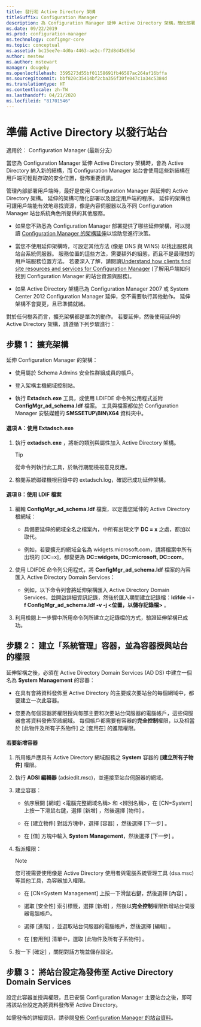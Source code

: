 ```yaml
---
title: 發行和 Active Directory 架構
titleSuffix: Configuration Manager
description: 為 Configuration Manager 延伸 Active Directory 架構，簡化部署及設定用戶端的程序。
ms.date: 09/22/2019
ms.prod: configuration-manager
ms.technology: configmgr-core
ms.topic: conceptual
ms.assetid: bc15ee7e-4d0a-4463-ae2c-f72d8d45d65d
author: mestew
ms.author: mstewart
manager: dougeby
ms.openlocfilehash: 3595273d55bf01158691fb46587ac264af16bffa
ms.sourcegitcommit: bbf820c35414bf2cba356f30fe047c1a34c5384d
ms.translationtype: HT
ms.contentlocale: zh-TW
ms.lasthandoff: 04/21/2020
ms.locfileid: "81701546"
---
```

# <a name="prepare-active-directory-for-site-publishing"></a>準備 Active Directory 以發行站台

適用於：  Configuration Manager (最新分支)

當您為 Configuration Manager 延伸 Active Directory 架構時，會為 Active Directory 納入新的結構，而 Configuration Manager 站台會使用這些新結構在用戶端可輕鬆存取的安全位置，發佈重要資訊。  

管理內部部署用戶端時，最好是使用 Configuration Manager 與延伸的 Active Directory 架構。 延伸的架構可簡化部署以及設定用戶端的程序。 延伸的架構也可讓用戶端能有效地尋找資源，像是內容伺服器以及不同 Configuration Manager 站台系統角色所提供的其他服務。  

-   如果您不熟悉為 Configuration Manager 部署提供了哪些延伸架構，可以閱讀 [Configuration Manager 的架構延伸](../../../core/plan-design/network/schema-extensions.md)以協助您進行決策。  

-   當您不使用延伸架構時，可設定其他方法 (像是 DNS 與 WINS) 以找出服務與站台系統伺服器。 服務位置的這些方法，需要額外的組態，而且不是最理想的用戶端服務位置方法。 若要深入了解，請閱讀[Understand how clients find site resources and services for Configuration Manager](../../../core/plan-design/hierarchy/understand-how-clients-find-site-resources-and-services.md) (了解用戶端如何找到 Configuration Manager 的站台資源與服務)。  

-   如果 Active Directory 架構已為 Configuration Manager 2007 或 System Center 2012 Configuration Manager 延伸，您不需要執行其他動作。 延伸架構不會變更，且已準備就緒。  

對於任何樹系而言，擴充架構都是單次的動作。 若要延伸，然後使用延伸的 Active Directory 架構，請遵循下列步驟進行︰  

## <a name="step-1-extend-the-schema"></a>步驟 1： 擴充架構  
延伸 Configuration Manager 的架構：  

-   使用屬於 Schema Admins 安全性群組成員的帳戶。  

-   登入架構主機網域控制站。  

-   執行 **Extadsch.exe** 工具，或使用 LDIFDE 命令列公用程式並附 **ConfigMgr_ad_schema.ldf** 檔案。 工具與檔案都位於 Configuration Manager 安裝媒體的 **SMSSETUP\BIN\X64** 資料夾中。  

#### <a name="option-a-use-extadschexe"></a>選項 A：使用 Extadsch.exe  

1.  執行 **extadsch.exe** ，將新的類別與屬性加入 Active Directory 架構。  

    > [!TIP]  
    >  從命令列執行此工具，於執行期間檢視意見反應。  

2.  檢閱系統磁碟機根目錄中的 extadsch.log，確認已成功延伸架構。  

#### <a name="option-b-use-the-ldif-file"></a>選項 B：使用 LDIF 檔案  

1.  編輯 **ConfigMgr_ad_schema.ldf** 檔案，以定義您延伸的 Active Directory 根網域：  

    -   具備要延伸的網域全名之檔案內，中所有出現文字 **DC = x** 之處，都加以取代。  

    -   例如，若要擴充的網域全名為 widgets.microsoft.com，請將檔案中所有出現的 [DC=x]，都變更為 **DC=widgets, DC=microsoft, DC=com**。  

2.  使用 LDIFDE 命令列公用程式，將 **ConfigMgr_ad_schema.ldf** 檔案的內容匯入 Active Directory Domain Services：  

    -   例如，以下命令列會將延伸架構匯入 Active Directory Domain Services，並開啟詳細資訊記錄，然後於匯入期間建立記錄檔：**ldifde -i -f ConfigMgr_ad_schema.ldf -v -j &lt;位置，以儲存記錄檔\>** 。  

3.  利用檢閱上一步驟中所用命令列所建立之記錄檔的方式，驗證延伸架構已成功。  

## <a name="step-2--create-the-system-management-container-and-grant-sites-permissions-to-the-container"></a>步驟 2：  建立「系統管理」容器，並為容器授與站台的權限  
 延伸架構之後，必須在 Active Directory Domain Services (AD DS) 中建立一個名為 **System Management** 的容器︰  

-   在具有會將資料發佈至 Active Directory 的主要或次要站台的每個網域中，都要建立一次此容器。  

-   您要為每個容器將權限授與每部主要和次要站台伺服器的電腦帳戶，這些伺服器會將資料發佈至該網域。 每個帳戶都需要有容器的**完全控制**權限，以及相當於 [此物件及所有子系物件]  之 [套用在]  的進階權限。  

#### <a name="to-add-the-container"></a>若要新增容器  

1.  所用帳戶應具有 Active Directory 網域服務之 **System** 容器的 **[建立所有子物件]** 權限。  

2.  執行 **ADSI 編輯器** (adsiedit.msc)，並連接至站台伺服器的網域。  

3.  建立容器：  

    -   依序展開 [網域]  &lt;電腦完整網域名稱\> 和 &lt;辨別名稱\>，在 [CN=System]  上按一下滑鼠右鍵，選擇 [新增]  ，然後選擇 [物件]  。  

    -   在 [建立物件]  對話方塊中，選擇 [容器]  ，然後選擇 [下一步]  。  

    -   在 [值]  方塊中輸入 **System Management**，然後選擇 [下一步]  。  

4.  指派權限：  

    > [!NOTE]  
    >  您可視需要使用像是 Active Directory 使用者與電腦系統管理工具 (dsa.msc) 等其他工具，為容器加入權限。  

    -   在 [CN=System Management]  上按一下滑鼠右鍵，然後選擇 [內容]  。  

    -   選取 [安全性]  索引標籤，選擇 [新增]  ，然後以**完全控制**權限新增站台伺服器電腦帳戶。  

    -   選擇 [進階]  ，並選取站台伺服器的電腦帳戶，然後選擇 [編輯]  。  

    -   在 [套用到]  清單中，選取 [此物件及所有子系物件]  。  

5.  按一下 [確定]  ，關閉對話方塊並儲存設定。  

## <a name="step-3-set-up-sites-to-publish-to-active-directory-domain-services"></a>步驟 3： 將站台設定為發佈至 Active Directory Domain Services  
 設定此容器並授與權限，且已安裝 Configuration Manager 主要站台之後，即可將該站台設定為將資料發佈至 Active Directory。  

 如需發佈的詳細資訊，請參閱[發佈 Configuration Manager 的站台資料](../../../core/servers/deploy/configure/publish-site-data.md)。  
